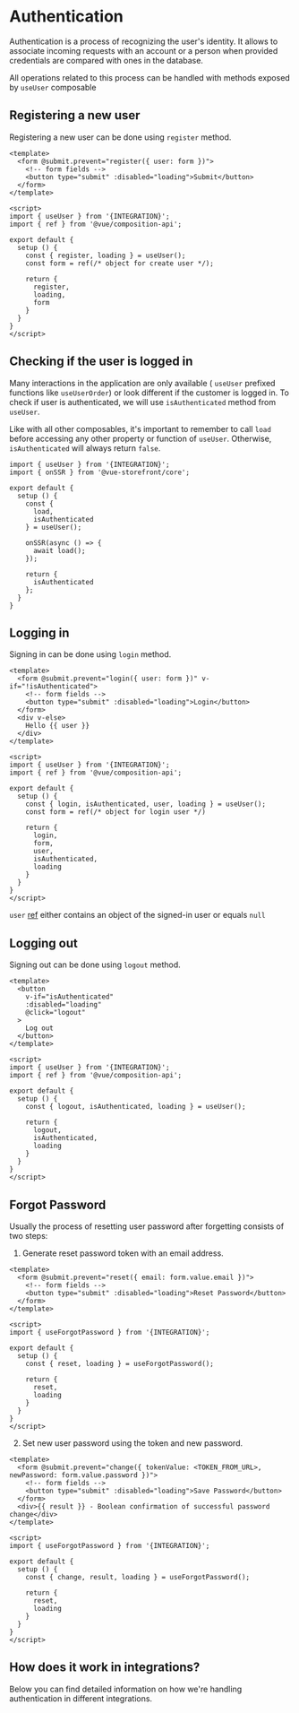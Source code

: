 # Authentication

Authentication is a process of recognizing the user's identity. It allows to associate incoming requests with an account or a person when provided credentials are compared with ones in the database.

All operations related to this process can be handled with methods exposed by `useUser` composable

## Registering a new user

Registering a new user can be done using `register` method.  
```vue
<template>
  <form @submit.prevent="register({ user: form })">
    <!-- form fields -->
    <button type="submit" :disabled="loading">Submit</button>
  </form>
</template>

<script>
import { useUser } from '{INTEGRATION}';
import { ref } from '@vue/composition-api';

export default {
  setup () {
    const { register, loading } = useUser();
    const form = ref(/* object for create user */);

    return {
      register,
      loading,
      form
    }
  }
}
</script>
```

## Checking if the user is logged in

Many interactions in the application are only available ( `useUser` prefixed functions like `useUserOrder`) or look different if the customer is logged in. To check if user is authenticated, we will use `isAuthenticated` method from `useUser`.

Like with all other composables, it's important to remember to call `load` before accessing any other property or function of `useUser`. Otherwise, `isAuthenticated` will always return `false`.

```js{8,16}
import { useUser } from '{INTEGRATION}';
import { onSSR } from '@vue-storefront/core';

export default {
  setup () {
    const {
      load,
      isAuthenticated
    } = useUser();

    onSSR(async () => {
      await load();
    });

    return {
      isAuthenticated
    };
  }
}
```

## Logging in

Signing in can be done using `login` method.
```vue
<template>
  <form @submit.prevent="login({ user: form })" v-if="!isAuthenticated">
    <!-- form fields -->
    <button type="submit" :disabled="loading">Login</button>
  </form>
  <div v-else>
    Hello {{ user }}
  </div>
</template>

<script>
import { useUser } from '{INTEGRATION}';
import { ref } from '@vue/composition-api';

export default {
  setup () {
    const { login, isAuthenticated, user, loading } = useUser();
    const form = ref(/* object for login user */)

    return {
      login,
      form,
      user,
      isAuthenticated,
      loading
    }
  }
}
</script>
```  
`user` [ref](https://v3.vuejs.org/api/refs-api.html#ref) either contains an object of the signed-in user or equals `null`

## Logging out

Signing out can be done using `logout` method.
```vue
<template>
  <button 
    v-if="isAuthenticated"
    :disabled="loading"
    @click="logout"
  >
    Log out
  </button>
</template>

<script>
import { useUser } from '{INTEGRATION}';
import { ref } from '@vue/composition-api';

export default {
  setup () {
    const { logout, isAuthenticated, loading } = useUser();

    return {
      logout,
      isAuthenticated,
      loading
    }
  }
}
</script>
```

## Forgot Password

Usually the process of resetting user password after forgetting consists of two steps:

1. Generate reset password token with an email address.

```vue
<template>
  <form @submit.prevent="reset({ email: form.value.email })">
    <!-- form fields -->
    <button type="submit" :disabled="loading">Reset Password</button>
  </form>
</template>

<script>
import { useForgotPassword } from '{INTEGRATION}';

export default {
  setup () {
    const { reset, loading } = useForgotPassword();

    return {
      reset,
      loading
    }
  }
}
</script>
```

2. Set new user password using the token and new password.

```vue
<template>
  <form @submit.prevent="change({ tokenValue: <TOKEN_FROM_URL>, newPassword: form.value.password })">
    <!-- form fields -->
    <button type="submit" :disabled="loading">Save Password</button>
  </form>
  <div>{{ result }} - Boolean confirmation of successful password change</div>
</template>

<script>
import { useForgotPassword } from '{INTEGRATION}';

export default {
  setup () {
    const { change, result, loading } = useForgotPassword();

    return {
      reset,
      loading
    }
  }
}
</script>
```

## How does it work in integrations?

Below you can find detailed information on how we're handling authentication in different integrations.
<CommerceIntegrationLinks 
 commercetools="/commercetools/authorization-strategy.html"
 shopify="WIP"
/>
